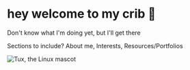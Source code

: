# hey welcome to my crib 🍼

Don't know what I'm doing yet, but I'll get there

Sections to include? About me, Interests, Resources/Portfolios


<!---
sewadddler/sewadddler is a ✨ special ✨ repository because its `README.md` (this file) appears on your GitHub profile.
You can click the Preview link to take a look at your changes.
--->

![Tux, the Linux mascot](/assets/images/tux.png)

